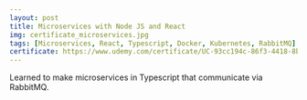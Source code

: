 ```yaml
---
layout: post
title: Microservices with Node JS and React
img: certificate_microservices.jpg
tags: [Microservices, React, Typescript, Docker, Kubernetes, RabbitMQ]
certificate: https://www.udemy.com/certificate/UC-93cc194c-86f3-4418-8b3c-24bfc324ea50/
---
```


Learned to make microservices in Typescript that communicate via RabbitMQ.
